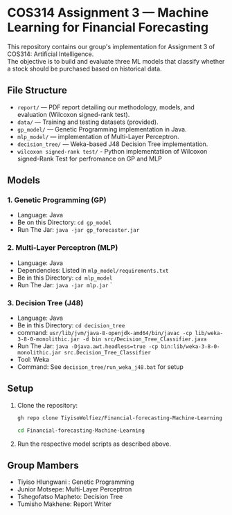 # COS314 Assignment 3 — Machine Learning for Financial Forecasting

This repository contains our group's implementation for Assignment 3 of COS314: Artificial Intelligence.  
The objective is to build and evaluate three ML models that classify whether a stock should be purchased based on historical data.

## File Structure

- `report/` — PDF report detailing our methodology, models, and evaluation (Wilcoxon signed-rank test).
- `data/` — Training and testing datasets (provided).
- `gp_model/` — Genetic Programming implementation in Java.
- `mlp_model/` — implementation of Multi-Layer Perceptron.
- `decision_tree/` — Weka-based J48 Decision Tree implementation.
- `wilcoxon signed-rank test/` - Python implementatiion of Wilcoxon signed-Rank Test for perfromance on GP and MLP

##  Models

### 1. Genetic Programming (GP)
- Language: Java
- Be on this Directory: `cd gp_model`
- Run The Jar: `java -jar gp_forecaster.jar`

### 2. Multi-Layer Perceptron (MLP)
- Language: Java
- Dependencies: Listed in `mlp_model/requirements.txt`
- Be in this Directory: `cd mlp_model`
- Run The Jar: `java -jar mlp.jar`
`

### 3. Decision Tree (J48)
- Language: Java
- Be in this Directory: `cd decision_tree`
- command: `usr/lib/jvm/java-8-openjdk-amd64/bin/javac -cp lib/weka-3-8-0-monolithic.jar -d bin src/Decision_Tree_Classifier.java`
- Run The Jar: `java -Djava.awt.headless=true -cp bin:lib/weka-3-8-0-monolithic.jar src.Decision_Tree_Classifier`
- Tool: Weka
- Command: See `decision_tree/run_weka_j48.bat` for setup

##  Setup

1. Clone the repository:
   ```bash
   gh repo clone TiyisoWolfiez/Financial-forecasting-Machine-Learning
   ```
   ```bash
   cd Financial-forecasting-Machine-Learning
   ```

2. Run the respective model scripts as described above.

## Group Mambers
  - Tiyiso Hlungwani : Genetic Programming
  - Junior Motsepe: Multi-Layer Perceptron
  - Tshegofatso Mapheto: Decision Tree
  - Tumisho Makhene: Report Writer
